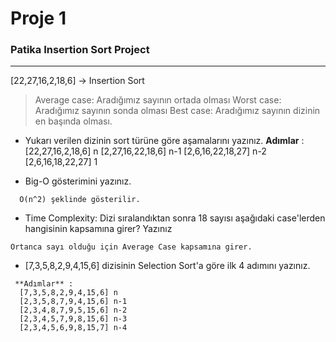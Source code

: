 
  #  **Proje 1** 
  ### Patika Insertion Sort Project
  ---
[22,27,16,2,18,6] -> Insertion Sort
> Average case: Aradığımız sayının ortada olması
Worst case: Aradığımız sayının sonda olması
Best case: Aradığımız sayının dizinin en başında olması.

* Yukarı verilen dizinin sort türüne göre aşamalarını yazınız.
  **Adımlar** :
  [22,27,16,2,18,6]  n
  [2,27,16,22,18,6] n-1
  [2,6,16,22,18,27] n-2
  [2,6,16,18,22,27] 1

* Big-O gösterimini yazınız.
```
  O(n^2) şeklinde gösterilir.
```

* Time Complexity: Dizi sıralandıktan sonra 18 sayısı aşağıdaki case'lerden hangisinin kapsamına girer? Yazınız
```
Ortanca sayı olduğu için Average Case kapsamına girer.
```
* [7,3,5,8,2,9,4,15,6] dizisinin Selection Sort'a göre ilk 4 adımını yazınız. 
```
 **Adımlar** :
  [7,3,5,8,2,9,4,15,6] n
  [2,3,5,8,7,9,4,15,6] n-1
  [2,3,4,8,7,9,5,15,6] n-2
  [2,3,4,5,7,9,8,15,6] n-3
  [2,3,4,5,6,9,8,15,7] n-4 

```
  


  






 
  


  






